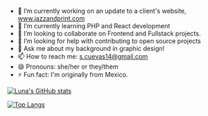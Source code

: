 - 🔭 I’m currently working on an update to a client's website, www.jazzandprint.com 
- 🌱 I’m currently learning PHP and React development
- 👯 I’m looking to collaborate on Frontend and Fullstack projects.
- 🤔 I’m looking for help with contributing to open source projects
- 💬 Ask me about my background in graphic design!
- 📫 How to reach me: s.cuevas14@gmail.com
- 😄 Pronouns: she/her or they/them
- ⚡ Fun fact: I'm originally from Mexico.

[![Luna's GitHub stats](https://github-readme-stats.vercel.app/api?username=luna-cuevas&show_icons=true&theme=tokyonight)](https://github.com/anuraghazra/github-readme-stats)






[![Top Langs](https://github-readme-stats.vercel.app/api/top-langs/?username=luna-cuevas&theme=tokyonight&layout=compact)](https://github.com/anuraghazra/github-readme-stats)




